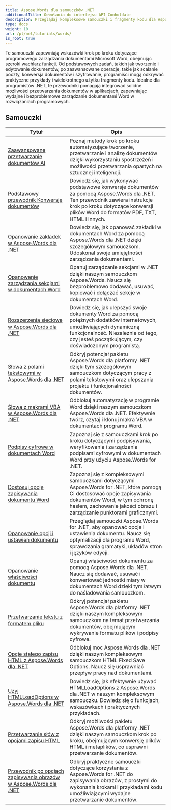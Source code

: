 ```yaml
---
title: Aspose.Words dla samouczków .NET
additionalTitle: Odwołania do interfejsu API Conholdate
description: Przeglądaj kompleksowe samouczki i fragmenty kodu dla Aspose.Words dla .NET! Od przyjaznych dla początkujących podstaw po zaawansowane funkcje, podaj instrukcje krok po kroku.
type: docs
weight: 10
url: /pl/net/tutorials/words/
is_root: true
---
```


Te samouczki zapewniają wskazówki krok po kroku dotyczące programowego zarządzania dokumentami Microsoft Word, obejmując szeroki wachlarz funkcji. Od podstawowych zadań, takich jak tworzenie i edytowanie dokumentów, po zaawansowane operacje, takie jak scalanie poczty, konwersja dokumentów i szyfrowanie, programiści mogą odkrywać praktyczne przykłady i wielokrotnego użytku fragmenty kodu. Idealne dla programistów .NET, te przewodniki pomagają integrować solidne możliwości przetwarzania dokumentów w aplikacjach, zapewniając wydajne i bezproblemowe zarządzanie dokumentami Word w rozwiązaniach programowych.

## Samouczki
| Tytuł | Opis |
| --- | --- | 
| [Zaawansowane przetwarzanie dokumentów AI](./advanced-ai-document-processing/) | Poznaj metody krok po kroku automatyzujące tworzenie, przetwarzanie i analizę dokumentów dzięki wykorzystaniu spostrzeżeń i możliwości przetwarzania opartych na sztucznej inteligencji. |
| [Podstawowy przewodnik Konwersje dokumentów](./essential-guide-document-conversions/) | Dowiedz się, jak wykonywać podstawowe konwersje dokumentów za pomocą Aspose.Words dla .NET. Ten przewodnik zawiera instrukcje krok po kroku dotyczące konwersji plików Word do formatów PDF, TXT, HTML i innych. | 
| [Opanowanie zakładek w Aspose.Words dla .NET](./mastering-bookmarks/) | Dowiedz się, jak opanować zakładki w dokumentach Word za pomocą Aspose.Words dla .NET dzięki szczegółowym samouczkom. Udoskonal swoje umiejętności zarządzania dokumentami. | 
| [Opanowanie zarządzania sekcjami w dokumentach Word](./section-management/) | Opanuj zarządzanie sekcjami w .NET dzięki naszym samouczkom Aspose.Words. Naucz się bezproblemowo dodawać, usuwać, kopiować i dołączać sekcje w dokumentach Word. | 
| [Rozszerzenia sieciowe w Aspose.Words dla .NET](./web-extensions/) | Dowiedz się, jak ulepszyć swoje dokumenty Word za pomocą potężnych dodatków internetowych, umożliwiających dynamiczną funkcjonalność. Niezależnie od tego, czy jesteś początkującym, czy doświadczonym programistą. | 
| [Słowa z polami tekstowymi w Aspose.Words dla .NET](./words-with-textboxes/) | Odkryj potencjał pakietu Aspose.Words dla platformy .NET dzięki tym szczegółowym samouczkom dotyczącym pracy z polami tekstowymi oraz ulepszania projektu i funkcjonalności dokumentów. | 
| [Słowa z makrami VBA w Aspose.Words dla .NET](./words-with-vba-macros/) | Odblokuj automatyzację w programie Word dzięki naszym samouczkom Aspose.Words dla .NET. Efektywnie twórz, czytaj i klonuj makra VBA w dokumentach programu Word. | 
| [Podpisy cyfrowe w dokumentach Word](./digital-signatures/) | Zapoznaj się z samouczkami krok po kroku dotyczącymi podpisywania, weryfikowania i zarządzania podpisami cyfrowymi w dokumentach Word przy użyciu Aspose.Words for .NET. |
| [Dostosuj opcje zapisywania dokumentu Word](./word-document-saving-options/) | Zapoznaj się z kompleksowymi samouczkami dotyczącymi Aspose.Words for .NET, które pomogą Ci dostosować opcje zapisywania dokumentów Word, w tym ochronę hasłem, zachowanie jakości obrazu i zarządzanie punktorami graficznymi. |
| [Opanowanie opcji i ustawień dokumentu](./mastering-document-options-and-settings/) | Przeglądaj samouczki Aspose.Words for .NET, aby opanować opcje i ustawienia dokumentu. Naucz się optymalizacji dla programu Word, sprawdzania gramatyki, układów stron i języków edycji. |
| [Opanowanie właściwości dokumentu](./mastering-document-properties/) | Opanuj właściwości dokumentu za pomocą Aspose.Words dla .NET. Naucz się dodawać, usuwać i konwertować jednostki miary w dokumentach Word dzięki tym łatwym do naśladowania samouczkom. |
| [Przetwarzanie tekstu z formatem pliku](./words-processing-with-file-format/) | Odkryj potencjał pakietu Aspose.Words dla platformy .NET dzięki naszym kompleksowym samouczkom na temat przetwarzania dokumentów, obejmującym wykrywanie formatu plików i podpisy cyfrowe. |
| [Opcje stałego zapisu HTML z Aspose.Words dla .NET](./html-fixed-save-options/) | Odblokuj moc Aspose.Words dla .NET dzięki naszym kompleksowym samouczkom HTML Fixed Save Options. Naucz się usprawniać przepływ pracy nad dokumentami. |
| [Użyj HTMLLoadOptions w Aspose.Words dla .NET](./use-htmlloadoptions/) | Dowiedz się, jak efektywnie używać HTMLLoadOptions z Aspose.Words dla .NET w naszym kompleksowym samouczku. Dowiedz się o funkcjach, wskazówkach i praktycznych przykładach. |
| [Przetwarzanie słów z opcjami zapisu HTML](./words-processing-with-htmlsaveoptions/) | Odkryj możliwości pakietu Aspose.Words dla platformy .NET dzięki naszym samouczkom krok po kroku, obejmującym konwersję plików HTML i metaplików, co usprawni przetwarzanie dokumentów. |
| [Przewodnik po opcjach zapisywania obrazów w Aspose.Words dla .NET](./guide-to-image-save-options/) | Odkryj praktyczne samouczki dotyczące korzystania z Aspose.Words for .NET do zapisywania obrazów, z prostymi do wykonania krokami i przykładami kodu umożliwiającymi wydajne przetwarzanie dokumentów. |